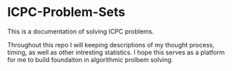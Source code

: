 # ICPC-Problem-Sets
This is a documentation of solving ICPC problems.

Throughout this repo I will keeping descriptions of my thought process, timing, as well as other intresting statistics. I hope this serves as a platform for me to build foundaiton in algorithmic prolbem solving. 
